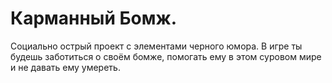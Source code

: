 # Карманный Бомж.

Социально острый проект с элементами черного юмора. В игре ты будешь заботиться о своём бомже, помогать ему в этом суровом мире и не давать ему умереть.
